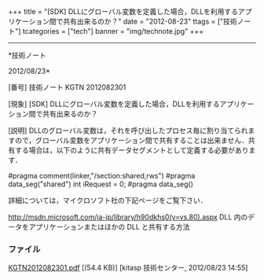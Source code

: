 ﻿+++
title = "[SDK] DLLにグローバル変数を定義した場合，DLLを利用するアプリケーション間で共有出来るのか？"
date = "2012-08-23"
ttags = ["技術ノート"]
tcategories = ["tech"]
banner = "img/technote.jpg"
+++

-----------------------------------------------------------------------------------------------------------------------------

*技術ノート

2012/08/23*


[番号]
技術ノート KGTN 2012082301

[現象]
[SDK]
DLLにグローバル変数を定義した場合，DLLを利用するアプリケーション間で共有出来るのか？

[説明]
DLLのグローバル変数は，それを呼び出したプロセス毎に割り当てられますので，グローバル変数をアプリケーション間で共有することは出来ません．共有する場合は，以下のように共有データセグメントとして定義する必要があります．

#pragma comment(linker,"/section:shared,rws")
#pragma data_seg("shared")
int iRequest = 0;
#pragma data_seg()

詳細については，マイクロソフト社の下記ページをご覧下さい．

<http://msdn.microsoft.com/ja-jp/library/h90dkhs0(v=vs.80).aspx>
DLL 内のデータをアプリケーションまたはほかの DLL と共有する方法


### ファイル

 
 


[KGTN2012082301.pdf](http://techreport.kitasp.net/attachments/download/985/KGTN2012082301.pdf)
 [(54.4 KB)] [kitasp 技術センター, 2012/08/23
14:55]


 


 

